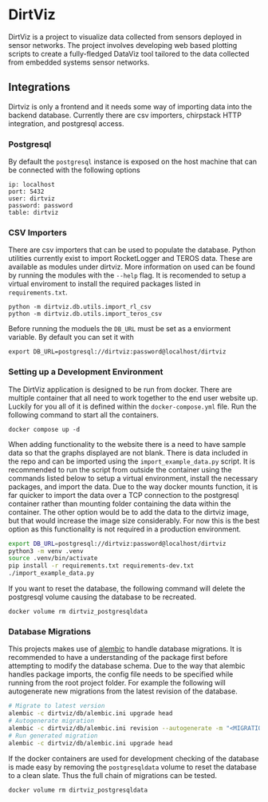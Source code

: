 # DirtViz

DirtViz is a project to visualize data collected from sensors deployed in sensor networks. The project involves developing web based plotting scripts to create a fully-fledged DataViz tool tailored to the data collected from embedded systems sensor networks.

## Integrations

Dirtviz is only a frontend and it needs some way of importing data into the backend database. Currently there are csv importers, chirpstack HTTP integration, and postgresql access.

### Postgresql

By default the `postgresql` instance is exposed on the host machine that can be connected with the following options
```
ip: localhost
port: 5432
user: dirtviz
password: password
table: dirtviz
```

### CSV Importers

There are csv importers that can be used to populate the database. Python utilities currently exist to import RocketLogger and TEROS data. These are available as modules under dirtviz. More information on used can be found by running the modules with the `--help` flag. It is recomended to setup a virtual enviroment to install the required packages listed in `requirements.txt`.

```
python -m dirtviz.db.utils.import_rl_csv
python -m dirtviz.db.utils.import_teros_csv
```

Before running the moduels the `DB_URL` must be set as a enviorment variable. By default you can set it with
```
export DB_URL=postgresql://dirtviz:password@localhost/dirtviz
```

### Setting up a Development Environment

The DirtViz application is designed to be run from docker. There are multiple container that all need to work together to the end user website up. Luckily for you all of it is defined within the `docker-compose.yml` file. Run the following command to start all the containers.

```
docker compose up -d
```

When adding functionality to the website there is a need to have sample data so that the graphs displayed are not blank. There is data included in the repo and can be imported using the `import_example_data.py` script. It is recommended to run the script from outside the container using the commands listed below to setup a virtual environment, install the necessary packages, and import the data. Due to the way docker mounts function, it is far quicker to import the data over a TCP connection to the postgresql container rather than mounting folder containing the data within the container. The other option would be to add the data to the dirtviz image, but that would increase the image size considerably. For now this is the best option as this functionality is not required in a production environment.

```bash
export DB_URL=postgresql://dirtviz:password@localhost/dirtviz
python3 -m venv .venv
source .venv/bin/activate
pip install -r requirements.txt requirements-dev.txt
./import_example_data.py
```

If you want to reset the database, the following command will delete the postgresql volume causing the database to be recreated.

```
docker volume rm dirtviz_postgresqldata
```

### Database Migrations

This projects makes use of [alembic](https://alembic.sqlalchemy.org/en/latest/) to handle database migrations. It is recommended to have a understanding of the package first before attempting to modify the database schema. Due to the way that alembic handles package imports, the config file needs to be specified while running from the root project folder. For example the following will autogenerate new migrations from the latest revision of the database.

```bash
# Migrate to latest version
alembic -c dirtviz/db/alembic.ini upgrade head
# Autogenerate migration
alembic -c dirtviz/db/alembic.ini revision --autogenerate -m "<MIGRATION MESSAGE>"
# Run generated migration
alembic -c dirtviz/db/alembic.ini upgrade head
```

If the docker containers are used for development checking of the database is made easy by removing the `postgresqldata` volume to reset the database to a clean slate. Thus the full chain of migrations can be tested.

```bash
docker volume rm dirtviz_postgresqldata
```
